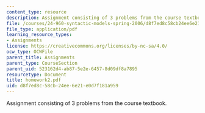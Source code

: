 ```yaml
---
content_type: resource
description: Assignment consisting of 3 problems from the course textbook.
file: /courses/24-960-syntactic-models-spring-2006/d8f7ed8c58cb24ee6e21e0d7f181a959_homework2.pdf
file_type: application/pdf
learning_resource_types:
- Assignments
license: https://creativecommons.org/licenses/by-nc-sa/4.0/
ocw_type: OCWFile
parent_title: Assignments
parent_type: CourseSection
parent_uid: 523162d4-ab87-5e2e-6457-8d09df8a7895
resourcetype: Document
title: homework2.pdf
uid: d8f7ed8c-58cb-24ee-6e21-e0d7f181a959
---
```

Assignment consisting of 3 problems from the course textbook.